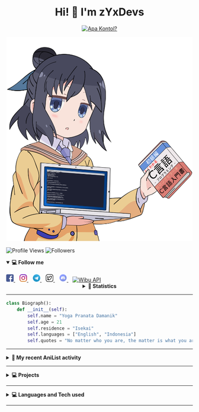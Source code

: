 <h1 align="center">Hi! 👋 I'm zYxDevs</h1>

<p align="center">
  <a href="https://t.me/zYxDx"><img src="http://readme-typing-svg.herokuapp.com?color=1C71FA&center=true&vCenter=true&multiline=false&lines=A+Junior+Backend+from+Indonesia;Python%2C+PHP%2C+Ts%2C+Js;Keep+Learning+as+much+I+can" alt="Apa Kontol?"/>
  </a>
</p>

<p align="center">
  <a href="https://t.me/Yoga_CIC">
    <img src="https://raw.githubusercontent.com/CyberID-Ltd/zYxDevs-Profile-Requirements/main/computer-programming-anime-programming-language-thread-animation-gril-f6c2888a88588db1f063bcfcbc84e6cf.png" alt="Yoga Pranata"/>
  </a>
</p>

<p align="left">
  <img src="https://komarev.com/ghpvc/?username=zYxDevs&color=blue&style=flat&label=Profile+Views" alt="Profile Views"/>
  <img src="https://img.shields.io/github/followers/zYxDevs?label=Followers" style="float:left, margin-right:10px" alt="Followers"/>
</p>

<details open align="left">
    <summary><b>💻 Follow me</b></summary><br/>
  <a href="https://fb.me/yoga.xvip">
    <img src="https://raw.githubusercontent.com/CyberID-Ltd/zYxDevs-Profile-Requirements/main/174848.svg" alt="facebook" width="20" height="20"/>
  </a>&nbsp;&nbsp;
  <a href="https://instagram.com/itzme.yoga.id">
    <img src="https://raw.githubusercontent.com/CyberID-Ltd/zYxDevs-Profile-Requirements/main/174855.svg" alt="instagram" width="20" height="20">
  </a>&nbsp;&nbsp;
  <a href="https://t.me/Yoga_CIC">
    <img src="https://raw.githubusercontent.com/CyberID-Ltd/zYxDevs-Profile-Requirements/main/Telegram_logo.svg" alt="telegram" width="20" height="20"/>
  </a>&nbsp;&nbsp;
  <a href="https://twitter.com/AccountYoga">
    <img src="https://raw.githubusercontent.com/CyberID-Ltd/zYxDevs-Profile-Requirements/main/466963.png" alt="twitter" width="20" height="20"/>
  </a>&nbsp;&nbsp;
  <a href="https://discordapp.com/users/659718688219332639">
    <img src="https://raw.githubusercontent.com/CyberID-Ltd/zYxDevs-Profile-Requirements/main/discord_101785.svg" width="20.7" height="20.7" alt="discord"/>
  </a>&nbsp;&nbsp;
  <a href="https://wibu-api.eu.org">
    <img src="https://wibu-api.eu.org/static/img/favicon1.png" width="20" alt="Wibu API" width="20" height="20"/>
  </a>
</details>

<details align="center">
    <summary><b>📝 Statistics</b></summary><br/>
  <a href="https://github.com/zYxDevs">
    <img align="center" alt="zYxDevs Stats" src="https://dibaca.isekai.eu.org/api?username=zYxDevs&show_icons=true&rank_icon=percentile&theme=dracula&count_private=true&include_all_commits=true&cache_seconds=21600&show=prs_merged,prs_merged_percentage&hide_border=true"/>
  </a><br>
  <a href="https://t.me/Yoga_CIC">
    <img align="center" alt="zYxDevs Github Trophy" src="https://piala.isekai.eu.org/?username=zYxDevs&theme=dracula&row=2&column=4&no-frame=true"/>
  </a><br>
  <a href="https://github.com/zYxDevs">
    <img align="center" alt="zYxDevs Top Langs" src="https://dibaca.isekai.eu.org/api/top-langs/?username=zYxDevs&theme=dracula&langs_count=6&hide_progress=true&hide=markdown,yaml,json,pascal,shell,batchfile,html,css,c&hide_border=true"/>
  </a><br>
  <a href="https://t.me/Yoga_CIC">
    <img alt="Nyari Apa?" src="https://dibaca.isekai.eu.org/api/wakatime?username=zYxDevs&layout=compact&theme=dracula&hide_border=true"/>
  </a>
</details>

<hr>

```python
class Biograph():
    def __init__(self):
        self.name = "Yoga Pranata Damanik"
        self.age = 21
        self.residence = "Isekai"
        self.languages = ["English", "Indonesia"]
        self.quotes = "No matter who you are, the matter is what you are."
```

<hr>

<details>
  <summary><b>🌸 My recent AniList activity</b></summary>
  
<!-- ANILIST_ACTIVITY:start -->

-   📺 Completed [Mushoku Tensei: Jobless Reincarnation Season 2 Part 2](https://anilist.co/anime/166873) (19:25 26 June 2024)
-   📺 Completed [Mushoku Tensei: Jobless Reincarnation Season 2](https://anilist.co/anime/146065) (19:25 26 June 2024)
-   📺 Completed [Mushoku Tensei: Jobless Reincarnation](https://anilist.co/anime/108465) (19:24 26 June 2024)
-   📺 Completed [Shen Yin Wangzuo 2](https://anilist.co/anime/153499) (13:47 23 May 2024)
-   📺 Completed [Throne of Seal](https://anilist.co/anime/146409) (13:47 23 May 2024)

<!-- ANILIST_ACTIVITY:end -->
</details>

<hr>

<details>
<summary><b>💻 Projects</b></summary>

I currently creating weebs related and my daily usable stuff.
<br>

<details>
  <summary><a href="https://wibu-api.eu.org"><b>WibuAPI</b></a></summary>
  A weebs related rest api that contains Anime, Hentai, Donghua, Manga, Manhua, Manhwa, Doujin Scraper, and other useful features.
</details>
<details>
  <summary><a href="https://t.me/WibuAPIBot"><b>WibuAPI Bot</b></a></summary>
  Official WibuAPI Telegram Bot to interacted with WibuAPI.
</details>
<details>
  <summary><a href="https://t.me/TomoeRobot"><b>Tomoe AniBot</b></a></summary>
  Weebs Related Telegram Bot that provide Anime, Character, Manga, Novel information and connected with AniList.
</details>

<br>
<a href="https://t.me/SpreadNetworks">See My other Telegram bots and My project updates on here.</a>
</details>

<hr>

<details>
  <summary><b>💻 Languages and Tech used</b></summary>
  <br>
  <img src="https://img.shields.io/badge/-Python-000000?style=flat&logo=python"/>
  <img src="https://img.shields.io/badge/-PHP-000000?style=flat&logo=php"/>
  <img src="https://img.shields.io/badge/-Ruby-000000?style=flat&logo=ruby"/>
  <img src="https://img.shields.io/badge/-JavaScript-000000?style=flat&logo=javascript"/>
  <img src="https://img.shields.io/badge/-HTML5-000000?style=flat&logo=html5"/>
  <img src="https://img.shields.io/badge/-C++-000000?style=flat&logo=c%2B%2B"/>
  <img src="https://img.shields.io/badge/-Kotlin-000000?style=flat&logo=kotlin"/>
  <img src="https://img.shields.io/badge/-Dart-000000?style=flat&logo=dart"/>
  <img src="https://img.shields.io/badge/-Go-000000?style=flat&logo=go"/>
  <img src="https://img.shields.io/badge/-TypeScript-000000?style=flat&logo=typescript"/>
  <br>
  <br>
  <img src="https://img.shields.io/badge/-Railway-222222?style=flat&logo=railway&logoColor=white"/>
  <img src="https://img.shields.io/badge/-GitHub-222222?style=flat&logo=github&logoColor=white"/>
  <img src="https://img.shields.io/badge/-Heroku-222222?style=flat&logo=heroku&logoColor=white"/>
  <img src="https://img.shields.io/badge/-Node.js-222222?style=flat&logo=node.js&logoColor=white"/>
  <img src="https://img.shields.io/badge/-Vercel-222222?style=flat&logo=vercel&logoColor=white"/>
  <img src="https://img.shields.io/badge/-Netlify-222222?style=flat&logo=netlify&logoColor=white"/>
  <img src="https://img.shields.io/badge/-Koyeb-222222?style=flat&logo=koyeb&logoColor=white"/>
  <img src="https://img.shields.io/badge/-Oracle-222222?style=flat&logo=oracle&logoColor=white"/>
  <img src="https://img.shields.io/badge/-AlwaysData-222222?style=flat&logo=alwaysdata&logoColor=white"/>
  <br>
  <br>
  <img src="https://img.shields.io/badge/OS-Linux-blue?&logo=Linux"/>
  <img src="https://img.shields.io/badge/OS-Ubuntu-blue?&logo=Ubuntu"/>
  <img src="https://img.shields.io/badge/OS-Debian-blue?&logo=Debian"/>
  <img src="https://img.shields.io/badge/OS-Alpine-blue?&logo=AlpineLinux"/>
  <img src="https://img.shields.io/badge/OS-Windows-blue?&logo=Windows"/>
  <img src="https://img.shields.io/badge/OS-Android-blue?&logo=Android"/>
  <img src="https://img.shields.io/badge/OS-macOS-blue?&logo=macOS"/>
  <img src="https://img.shields.io/badge/OS-iOS-blue?&logo=iOS"/>
  <br>
  <br>
  <img src="https://img.shields.io/badge/MySQL-white?&logo=MySQL"/>
  <img src="https://img.shields.io/badge/PostgreSQL-white?&logo=PostgreSQL"/>
  <img src="https://img.shields.io/badge/Redis-white?&logo=Redis"/>
  <img src="https://img.shields.io/badge/MongoDB-white?&logo=MongoDB"/>
  <img src="https://img.shields.io/badge/MariaDB-white?&logo=MariaDB&logoColor=black"/>
  <img src="https://img.shields.io/badge/ElasticDB-white?&logo=ElasticSearch&logoColor=black"/>
</details>

<hr>

<!--<details open>
  <summary><b>Cute visitor count</b></summary><br>
  <a href="https://t.me/Yoga_CIC">
    <img alt="Cute count" src="https://moe.isekai.eu.org/get/@zyxdevs?theme=rule34"/>
  </a>
</details>-->
